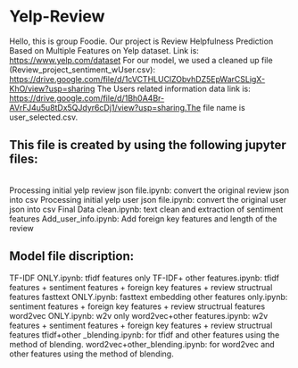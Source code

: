 # Yelp-Review
Hello, this is group Foodie. Our project is Review Helpfulness Prediction Based on Multiple Features on Yelp dataset. Link is: https://www.yelp.com/dataset
For our model, we used a cleaned up file (Review_project_sentiment_wUser.csv): https://drive.google.com/file/d/1cVCTHLUClZObvhDZ5EpWarCSLigX-KhO/view?usp=sharing
The Users related information data link is: https://drive.google.com/file/d/1Bh0A4Br-AVrFJ4u5u8tDx5QJdyr6cDj1/view?usp=sharing.The file name is user_selected.csv.

## This file is created by using the following jupyter files: 
<br />Processing initial yelp review json file.ipynb: convert the original review json into csv
Processing initial yelp user json file.ipynb: convert the original user json into csv
Final Data clean.ipynb: text clean and extraction of sentiment features 
Add_user_info.ipynb: Add foreign key features and length of the review

## Model file discription:
TF-IDF ONLY.ipynb: tfidf features only
TF-IDF+ other features.ipynb: tfidf features + sentiment features + foreign key features + review structrual features
fasttext ONLY.ipynb: fasttext embedding
other features only.ipynb: sentiment features + foreign key features + review structrual features
word2vec ONLY.ipynb: w2v only
word2vec+other features.ipynb: w2v features + sentiment features + foreign key features + review structrual features
tfidf+other _blending.ipynb: for tfidf and other features using the method of blending.
word2vec+other_blending.ipynb: for word2vec and other features using the method of blending. 
